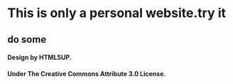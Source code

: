 # This is only a personal website.try it
## do some

#### Design by HTML5UP.
#### Under The Creative Commons Attribute 3.0 License.
